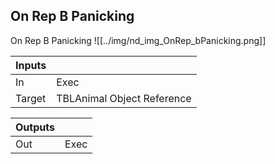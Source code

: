 ## On Rep B Panicking
On Rep B Panicking
![[../img/nd_img_OnRep_bPanicking.png]]

|Inputs||
|--|--|
| In | Exec |
| Target | TBLAnimal Object Reference |

|Outputs||
|--|--|
| Out | Exec |
